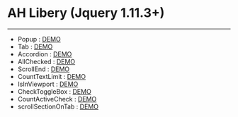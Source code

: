 # AH Libery (Jquery 1.11.3+)
*************************************************
* Popup : [DEMO](https://codepen.io/95kds/pen/MWLWRxM)
* Tab : [DEMO](https://codepen.io/95kds/pen/WNPbJpX)
* Accordion : [DEMO](https://codepen.io/95kds/pen/LYqVGdY)
* AllChecked : [DEMO](https://codepen.io/95kds/pen/qBgdbwd)
* ScrollEnd : [DEMO](https://codepen.io/95kds/pen/LYqVNvz)
* CountTextLimit : [DEMO](https://codepen.io/95kds/pen/RwvPGVW)
* IsInViewport : [DEMO](https://codepen.io/95kds/pen/zYeGoJB)
* CheckToggleBox : [DEMO](https://codepen.io/95kds/pen/dyaovZy)
* CountActiveCheck : [DEMO](https://codepen.io/95kds/pen/NWoqjPz)
* scrollSectionOnTab : [DEMO](https://codepen.io/95kds/pen/vYbOwoR)
